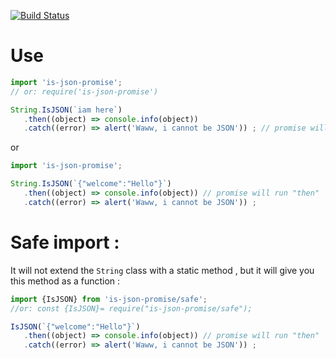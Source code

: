 [![Build Status](https://travis-ci.org/abdennour/is-json-promise.svg?branch=master)](https://travis-ci.org/abdennour/is-json-promise)

# Use

```js
import 'is-json-promise';
// or: require('is-json-promise')

String.IsJSON(`iam here`)
   .then((object) => console.info(object))
   .catch((error) => alert('Waww, i cannot be JSON')) ; // promise will run catch
```   
or

```js
import 'is-json-promise';

String.IsJSON(`{"welcome":"Hello"}`)
   .then((object) => console.info(object)) // promise will run "then"
   .catch((error) => alert('Waww, i cannot be JSON')) ;
```

# Safe import :

It will not extend the `String` class with a static method , but it will give you this method as a function :

```js
import {IsJSON} from 'is-json-promise/safe';
//or: const {IsJSON}= require("is-json-promise/safe");

IsJSON(`{"welcome":"Hello"}`)
   .then((object) => console.info(object)) // promise will run "then"
   .catch((error) => alert('Waww, i cannot be JSON')) ;
```

